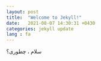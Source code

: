 ```yaml
---
layout: post
title:  "Welcome to Jekyll!"
date:   2021-08-07 14:30:31 +0430
categories: jekyll update
lang : fa
---
```

سلام ، چطوری؟
